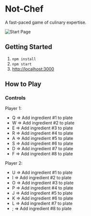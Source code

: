 # Not-Chef

A fast-paced game of culinary expertise.

![Start Page](/../screenshots/screenshots/StartPage.png?raw=true "Start Page")

## Getting Started

1. `npm install`
1. `npm start`
1. [http://localhost:3000](http://localhost:3000)

## How to Play

### Controls

Player 1:
- Q => Add ingredient #1 to plate
- W => Add ingredient #2 to plate
- E => Add ingredient #3 to plate
- R => Add ingredient #4 to plate
- A => Add ingredient #5 to plate
- S => Add ingredient #6 to plate
- D => Add ingredient #7 to plate
- F => Add ingredient #8 to plate

Player 2:
- U => Add ingredient #1 to plate
- I => Add ingredient #2 to plate
- O => Add ingredient #3 to plate
- P => Add ingredient #4 to plate
- J => Add ingredient #5 to plate
- K => Add ingredient #6 to plate
- L => Add ingredient #7 to plate
- ; => Add ingredient #8 to plate
